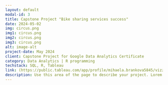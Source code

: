 ```yaml
---
layout: default
modal-id: 3
title: Capstone Project "Bike sharing services success"
date: 2024-05-02
img: circus.png
img1: circus.png
img2: circus.png
img3: circus.png
alt: image-alt
project-date: May 2024
client: Capstone Project for Google Data Analytics Certificate
category: Data Analytics | R programming 
techstack: SQL, R, Tableau
link: (https://public.tableau.com/app/profile/mihaela.brankova5845/vizzes)
description: Use this area of the page to describe your project. Lorem ipsum dolor sit amet, consectetur adipisicing elit. Mollitia neque assumenda ipsam nihil, molestias magnam, recusandae quos quis inventore quisquam velit asperiores, vitae? Reprehenderit soluta, eos quod consequuntur itaque. Nam.
---
```

